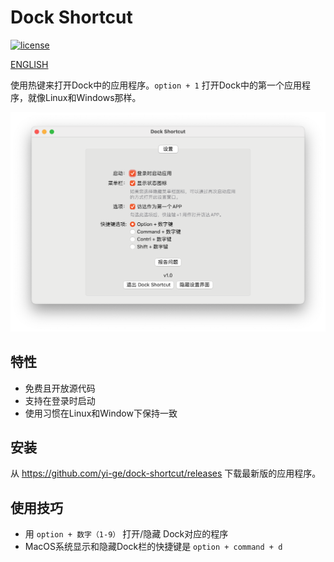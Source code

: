 # Dock Shortcut

[![license](https://img.shields.io/github/license/yi-ge/dock-shortcut.svg?style=flat-square)](https://github.com/yi-ge/dock-shortcut/blob/master/LICENSE)

[ENGLISH](README.md)

使用热键来打开Dock中的应用程序。`option + 1` 打开Dock中的第一个应用程序，就像Linux和Windows那样。

![DockShortcut](Preview_CHS.png)

## 特性

- 免费且开放源代码
- 支持在登录时启动
- 使用习惯在Linux和Window下保持一致

## 安装

从 <https://github.com/yi-ge/dock-shortcut/releases> 下载最新版的应用程序。

## 使用技巧

- 用 `option + 数字（1-9）` 打开/隐藏 Dock对应的程序
- MacOS系统显示和隐藏Dock栏的快捷键是 `option + command + d`
